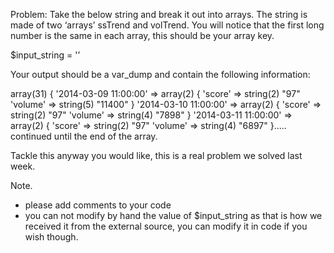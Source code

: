 Problem:
Take the below string and break it out into arrays. The string is made of two ‘arrays’ ssTrend and volTrend. You will notice that the first long number is the same in each array, this should be your array key.

$input_string = '<script>window.ssGraphData = {
   	             	ssTrend: [[1394323200000,97],[1394409600000,97],[1394496000000,97],[1394582400000,96],[1394668800000,97],[1394755200000,97],[1394841600000,97],[1394928000000,97],[1395014400000,97],[1395100800000,97],[1395187200000,97],[1395273600000,97],[1395360000000,99],[1395446400000,99],[1395532800000,99],[1395619200000,99],[1395705600000,99],[1395792000000,99],[1395878400000,99],[1395964800000,99],[1396051200000,99],[1396137600000,99],[1396224000000,99],[1396310400000,99],[1396396800000,99],[1396483200000,98],[1396569600000,97],[1396656000000,99],[1396742400000,99],[1396828800000,97],[1396915200000,99]],
   	             	ssColor: "#129f12",
   	             	volTrend: [[1394323200000,11400],[1394409600000,7898],[1394496000000,6897],[1394582400000,11501],[1394668800000,11796],[1394755200000,13993],[1394841600000,14000],[1394928000000,14000],[1395014400000,14566],[1395100800000,14908],[1395187200000,9495],[1395273600000,7122],[1395360000000,6029],[1395446400000,6033],[1395532800000,6451],[1395619200000,5806],[1395705600000,6943],[1395792000000,6553],[1395878400000,7172],[1395964800000,8698],[1396051200000,8705],[1396137600000,8286],[1396224000000,8270],[1396310400000,7216],[1396396800000,5498],[1396483200000,5027],[1396569600000,35281],[1396656000000,47339],[1396742400000,47339],[1396828800000,63416],[1396915200000,66000]]};</script>’

Your output should be a var_dump and contain the following information:

array(31) {
  '2014-03-09 11:00:00' =>
  array(2) {
	'score' =>
	string(2) "97"
	'volume' =>
	string(5) "11400"
  }
  '2014-03-10 11:00:00' =>
  array(2) {
	'score' =>
	string(2) "97"
	'volume' =>
	string(4) "7898"
  }
  '2014-03-11 11:00:00' =>
  array(2) {
	'score' =>
	string(2) "97"
	'volume' =>
	string(4) "6897"
  }..... continued until the end of the array.

Tackle this anyway you would like, this is a real problem we solved last week.

Note.
 - please add comments to your code
 - you can not modify by hand the value of $input_string as that is how we received it from the external source, you can modify it in code if you wish though. 
